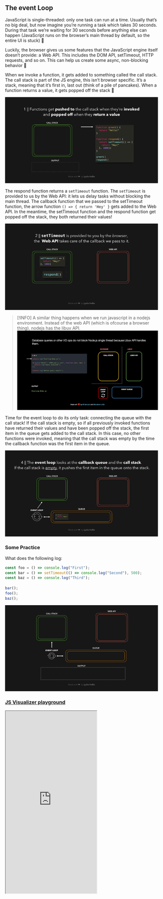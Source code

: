 ## The event Loop

JavaScript is single-threaded: only one task can run at a time. Usually that’s no big deal, but now imagine you’re running a task which takes 30 seconds. During that task we’re waiting for 30 seconds before anything else can happen (JavaScript runs on the browser’s main thread by default, so the entire UI is stuck) 😬

Luckily, the browser gives us some features that the JavaScript engine itself doesn’t provide: a Web API. This includes the DOM API, setTimeout, HTTP requests, and so on. This can help us create some async, non-blocking behavior 🚀

When we invoke a function, it gets added to something called the call stack. The call stack is part of the JS engine, this isn’t browser specific. It’s a stack, meaning that it’s first in, last out (think of a pile of pancakes). When a function returns a value, it gets popped off the stack 👋

![Callstack](../../static/callstack1.gif)

The respond function returns a `setTimeout` function. The `setTimeout` is provided to us by the Web API: it lets us delay tasks without blocking the main thread. The callback function that we passed to the setTimeout function, the arrow function `() => { return 'Hey' }` gets added to the Web API. In the meantime, the setTimeout function and the respond function get popped off the stack, they both returned their values!

![Callstack](../../static/callstack2.gif)

> [!INFO]
> A similar thing happens when we run javascript in a nodejs environment. Instead of the web API (which is ofcourse a browser thing), nodejs has the libuv API.
> ![Callstack](../../static/callstack3.gif)

Time for the event loop to do its only task: connecting the queue with the call stack! If the call stack is empty, so if all previously invoked functions have returned their values and have been popped off the stack, the first item in the queue gets added to the call stack. In this case, no other functions were invoked, meaning that the call stack was empty by the time the callback function was the first item in the queue.

![Callstack](../../static/callstack4.gif)

### Some Practice

What does the following log:

```js
const foo = () => console.log("First");
const bar = () => setTimeout(() => console.log("Second"), 500);
const baz = () => console.log("Third");

bar();
foo();
baz();
```

![Callstack](../../static/callstack5.gif)

### [JS Visualizer playground](https://www.jsv9000.app/?code=c2V0VGltZW91dChmdW5jdGlvbiBhKCkgeyBjb25zb2xlLmxvZygnTWFjcm8gVGFzaycpIH0sIDApOwoKUHJvbWlzZS5yZXNvbHZlKCkKLnRoZW4oZnVuY3Rpb24gYigpIHsgY29uc29sZS5sb2coJ01pY3JvIHRhc2snKSB9KTsKCmNvbnNvbGUubG9nKCdZbycpOw%3D%3D)

<iframe height="600" src="https://www.jsv9000.app/?code=c2V0VGltZW91dChmdW5jdGlvbiBhKCkgeyBjb25zb2xlLmxvZygnTWFjcm8gVGFzaycpIH0sIDApOwoKUHJvbWlzZS5yZXNvbHZlKCkKLnRoZW4oZnVuY3Rpb24gYigpIHsgY29uc29sZS5sb2coJ01pY3JvIHRhc2snKSB9KTsKCmNvbnNvbGUubG9nKCdZbycpOw%3D%3D">
